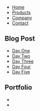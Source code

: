 ---
---
<head>
    <link rel="stylesheet" type="text/css" href="defaults.css">
</head>
<div id='cssmenu'>
	<ul>
	   <li><a href='#'><span>Home</span></a></li>
	   <li><a href='#'><span>Products</span></a></li>
	   <li><a href='#'><span>Company</span></a></li>
	   <li><a href='#'><span>Contact</span></a></li>
	</ul>

## Blog Post
  * [Day One](2014/09/22/firstWeek.html)
  * [Day Two](2014/09/23/secondPost.html)
  * [Day Three](2014/09/24/thirdPost.html)
  * [Day Four](2014/09/25/fourthDay.html)
  * [Day Five](2014/09/26/fithDay.html)


## Portfolio 
  * [ ](https://github.com/jmanock/TIY-Assenments)
  * [ ](https://github.com/jmanock/jmanock.github.io)